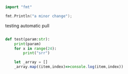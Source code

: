 ```go

import "fmt"

fmt.Println("a minor change");
```

testing automatic pull
```python

def test(param:str):
	print(param)
	for x in range(24):
		print("srr")

```

```javascript
	let _array = []
	_array.map((item,index)=>console.log(item,index))
```
